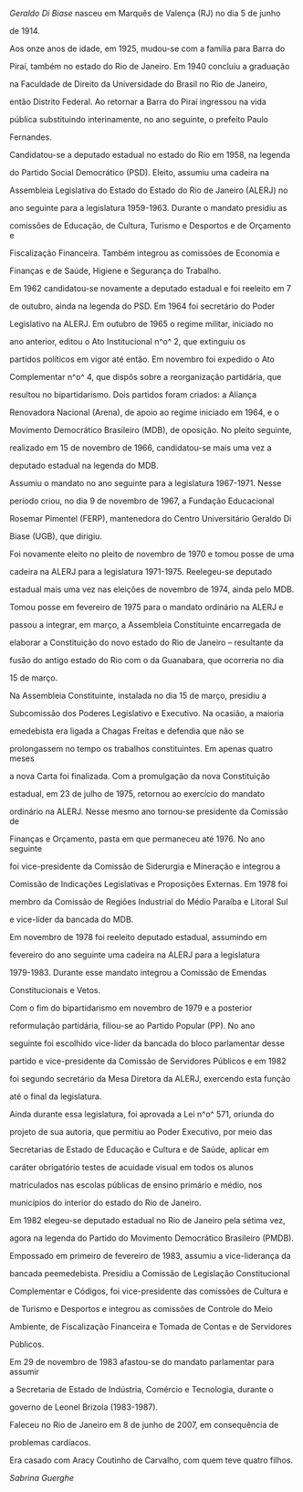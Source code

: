

*Geraldo Di Biase* nasceu em Marquês de Valença (RJ) no dia 5 de junho

de 1914.



Aos onze anos de idade, em 1925, mudou-se com a família para Barra do

Piraí, também no estado do Rio de Janeiro. Em 1940 concluiu a graduação

na Faculdade de Direito da Universidade do Brasil no Rio de Janeiro,

então Distrito Federal. Ao retornar a Barra do Piraí ingressou na vida

pública substituindo interinamente, no ano seguinte, o prefeito Paulo

Fernandes.



Candidatou-se a deputado estadual no estado do Rio em 1958, na legenda

do Partido Social Democrático (PSD). Eleito, assumiu uma cadeira na

Assembleia Legislativa do Estado do Estado do Rio de Janeiro (ALERJ) no

ano seguinte para a legislatura 1959-1963. Durante o mandato presidiu as

comissões de Educação, de Cultura, Turismo e Desportos e de Orçamento e

Fiscalização Financeira. Também integrou as comissões de Economia e

Finanças e de Saúde, Higiene e Segurança do Trabalho.



Em 1962 candidatou-se novamente a deputado estadual e foi reeleito em 7

de outubro, ainda na legenda do PSD. Em 1964 foi secretário do Poder

Legislativo na ALERJ. Em outubro de 1965 o regime militar, iniciado no

ano anterior, editou o Ato Institucional n^o^ 2, que extinguiu os

partidos políticos em vigor até então. Em novembro foi expedido o Ato

Complementar n^o^ 4, que dispôs sobre a reorganização partidária, que

resultou no bipartidarismo. Dois partidos foram criados: a Aliança

Renovadora Nacional (Arena), de apoio ao regime iniciado em 1964, e o

Movimento Democrático Brasileiro (MDB), de oposição. No pleito seguinte,

realizado em 15 de novembro de 1966, candidatou-se mais uma vez a

deputado estadual na legenda do MDB.



Assumiu o mandato no ano seguinte para a legislatura 1967-1971. Nesse

período criou, no dia 9 de novembro de 1967, a Fundação Educacional

Rosemar Pimentel (FERP), mantenedora do Centro Universitário Geraldo Di

Biase (UGB), que dirigiu.



Foi novamente eleito no pleito de novembro de 1970 e tomou posse de uma

cadeira na ALERJ para a legislatura 1971-1975. Reelegeu-se deputado

estadual mais uma vez nas eleições de novembro de 1974, ainda pelo MDB.



Tomou posse em fevereiro de 1975 para o mandato ordinário na ALERJ e

passou a integrar, em março, a Assembleia Constituinte encarregada de

elaborar a Constituição do novo estado do Rio de Janeiro – resultante da

fusão do antigo estado do Rio com o da Guanabara, que ocorreria no dia

15 de março.



Na Assembleia Constituinte, instalada no dia 15 de março, presidiu a

Subcomissão dos Poderes Legislativo e Executivo. Na ocasião, a maioria

emedebista era ligada a Chagas Freitas e defendia que não se

prolongassem no tempo os trabalhos constituintes. Em apenas quatro meses

a nova Carta foi finalizada. Com a promulgação da nova Constituição

estadual, em 23 de julho de 1975, retornou ao exercício do mandato

ordinário na ALERJ. Nesse mesmo ano tornou-se presidente da Comissão de

Finanças e Orçamento, pasta em que permaneceu até 1976. No ano seguinte

foi vice-presidente da Comissão de Siderurgia e Mineração e integrou a

Comissão de Indicações Legislativas e Proposições Externas. Em 1978 foi

membro da Comissão de Regiões Industrial do Médio Paraíba e Litoral Sul

e vice-líder da bancada do MDB.



Em novembro de 1978 foi reeleito deputado estadual, assumindo em

fevereiro do ano seguinte uma cadeira na ALERJ para a legislatura

1979-1983. Durante esse mandato integrou a Comissão de Emendas

Constitucionais e Vetos.



Com o fim do bipartidarismo em novembro de 1979 e a posterior

reformulação partidária, filiou-se ao Partido Popular (PP). No ano

seguinte foi escolhido vice-líder da bancada do bloco parlamentar desse

partido e vice-presidente da Comissão de Servidores Públicos e em 1982

foi segundo secretário da Mesa Diretora da ALERJ, exercendo esta função

até o final da legislatura.



Ainda durante essa legislatura, foi aprovada a Lei n^o^ 571, oriunda do

projeto de sua autoria, que permitiu ao Poder Executivo, por meio das

Secretarias de Estado de Educação e Cultura e de Saúde, aplicar em

caráter obrigatório testes de acuidade visual em todos os alunos

matriculados nas escolas públicas de ensino primário e médio, nos

municípios do interior do estado do Rio de Janeiro.



Em 1982 elegeu-se deputado estadual no Rio de Janeiro pela sétima vez,

agora na legenda do Partido do Movimento Democrático Brasileiro (PMDB).

Empossado em primeiro de fevereiro de 1983, assumiu a vice-liderança da

bancada peemedebista. Presidiu a Comissão de Legislação Constitucional

Complementar e Códigos, foi vice-presidente das comissões de Cultura e

de Turismo e Desportos e integrou as comissões de Controle do Meio

Ambiente, de Fiscalização Financeira e Tomada de Contas e de Servidores

Públicos.



Em 29 de novembro de 1983 afastou-se do mandato parlamentar para assumir

a Secretaria de Estado de Indústria, Comércio e Tecnologia, durante o

governo de Leonel Brizola (1983-1987).



Faleceu no Rio de Janeiro em 8 de junho de 2007, em consequência de

problemas cardíacos.



Era casado com Aracy Coutinho de Carvalho, com quem teve quatro filhos.



*Sabrina Guerghe*



